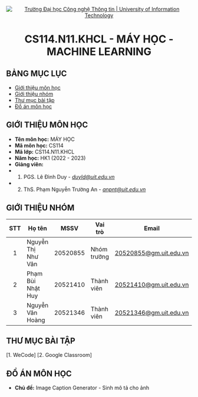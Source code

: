 <!-- Banner -->
<p align="center">
  <a href="https://www.uit.edu.vn/" title="Trường Đại học Công nghệ Thông tin" style="border: none;">
    <img src="https://i.imgur.com/WmMnSRt.png" alt="Trường Đại học Công nghệ Thông tin | University of Information Technology">
  </a>
</p>

<!-- Title -->
<h1 align="center"><b>CS114.N11.KHCL - MÁY HỌC - MACHINE LEARNING</b></h1>


## BẢNG MỤC LỤC
* [Giới thiệu môn học](#giới-thiệu-môn-học)
* [Giới thiệu nhóm](#giới-thiệu-nhóm)
* [Thư mục bài tập](#thư-mục-bài-tập-tuần)
* [Đồ án môn học](#đồ-án-môn-học)
<!--* [Tổng kết môn học](https://github.com/.../CS112.L21/blob/main/SummaryReport)-->


## GIỚI THIỆU MÔN HỌC
* **Tên môn học:** MÁY HỌC
* **Mã môn học:** CS114
* **Mã lớp:** CS114.N11.KHCL
* **Năm học:** HK1 (2022 - 2023)
* **Giảng viên:** 
* 1. PGS. Lê Đình Duy - *duyld@uit.edu.vn*
* 2. ThS. Phạm Nguyễn Trường An - *anpnt@uit.edu.vn*

## GIỚI THIỆU NHÓM
| STT | Họ tên | MSSV | Vai trò | Email | Github | Facebook |
| :---: | --- | --- | --- | --- | --- | --- |
| 1 | Nguyễn Thị Như Vân | 20520855 | Nhóm trưởng | 20520855@gm.uit.edu.vn | [nhwzaan](https://github.com/nhwzaam) | [vanntn](https://www.facebook.com/xxnhwzaan/) |
| 2 | Phạm Bùi Nhật Huy | 20521410 | Thành viên | 20521410@gm.uit.edu.vn | [mysteryrune](https://github.com/MysteryRune) | [huypbn](https://www.facebook.com/huy.phambuinhat/) |
| 3 | Nguyễn Văn Hoàng | 20521346 | Thành viên | 20521346@gm.uit.edu.vn | [Hoangcurly1305](https://github.com/Hoangcurly1305) | [hoangnv](https://www.facebook.com/curly.uit) |

## THƯ MỤC BÀI TẬP
[1. WeCode]
[2. Google Classroom]

## ĐỒ ÁN MÔN HỌC
* **Chủ đề:** Image Caption Generator - Sinh mô tả cho ảnh

